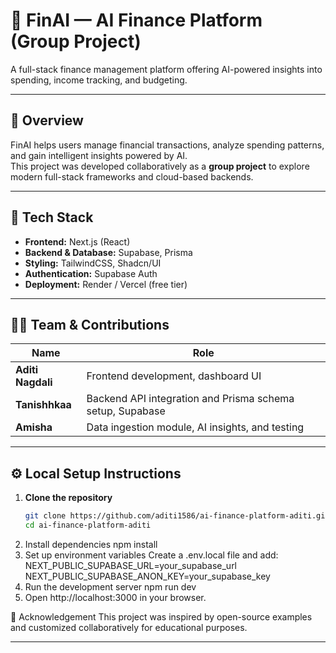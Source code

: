 # 💸 FinAI — AI Finance Platform (Group Project)

A full-stack finance management platform offering AI-powered insights into spending, income tracking, and budgeting.

---

## 🚀 Overview

FinAI helps users manage financial transactions, analyze spending patterns, and gain intelligent insights powered by AI.  
This project was developed collaboratively as a **group project** to explore modern full-stack frameworks and cloud-based backends.

---

## 🧰 Tech Stack

- **Frontend:** Next.js (React)
- **Backend & Database:** Supabase, Prisma
- **Styling:** TailwindCSS, Shadcn/UI
- **Authentication:** Supabase Auth
- **Deployment:** Render / Vercel (free tier)

---

## 👩‍💻 Team & Contributions

| Name | Role |
|------|------|
| **Aditi Nagdali** | Frontend development, dashboard UI|
| **Tanishhkaa** | Backend API integration and Prisma schema setup, Supabase |
| **Amisha** | Data ingestion module, AI insights, and testing |

---

## ⚙️ Local Setup Instructions

1. **Clone the repository**
   ```bash
   git clone https://github.com/aditi1586/ai-finance-platform-aditi.git
   cd ai-finance-platform-aditi
2. Install dependencies
   npm install
3. Set up environment variables
   Create a .env.local file and add:
   NEXT_PUBLIC_SUPABASE_URL=your_supabase_url
   NEXT_PUBLIC_SUPABASE_ANON_KEY=your_supabase_key
4. Run the development server
   npm run dev
5. Open http://localhost:3000 in your browser.


📜 Acknowledgement
This project was inspired by open-source examples and customized collaboratively for educational purposes.

---
